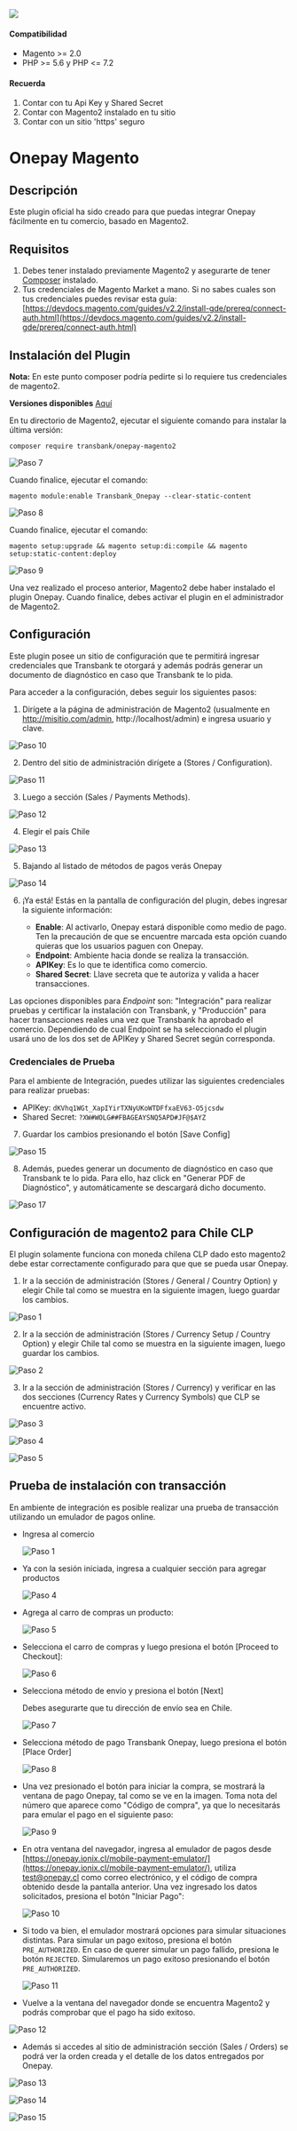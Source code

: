 <div class="data-menu-side-right">
  <div class="btn-side-right"><span><img src="/images/navbar.png"></span></div>
  <div class="block-cantainer">
    <h4>Compatibilidad</h4>
    <ul>
      <li>Magento >= 2.0</li>
      <li>PHP >= 5.6 y PHP <= 7.2</li>
    </ul>
    <h4>Recuerda</h4>
    <ol>
      <li>Contar con tu Api Key y Shared Secret</li>
      <li>Contar con Magento2 instalado en tu sitio</li>
      <li>Contar con un sitio 'https' seguro</li>
    </ol>
  </div>
</div>

<h1 class="toc-ignore">Onepay Magento</h1>
<h1 style="display: none;">Onepay</h1>

## Descripción

Este plugin oficial ha sido creado para que puedas integrar Onepay fácilmente en tu comercio, basado en Magento2.

## Requisitos

1. Debes tener instalado previamente Magento2 y asegurarte de tener [Composer](https://getcomposer.org) instalado.
2. Tus credenciales de Magento Market a mano. Si no sabes cuales son tus credenciales puedes revisar esta guía: [https://devdocs.magento.com/guides/v2.2/install-gde/prereq/connect-auth.html](https://devdocs.magento.com/guides/v2.2/install-gde/prereq/connect-auth.html)

## Instalación del Plugin

**Nota:** En este punto composer podría pedirte si lo requiere tus credenciales de magento2.

**Versiones disponibles** [Aquí](https://packagist.org/packages/transbank/onepay-magento2)

En tu directorio de Magento2, ejecutar el siguiente comando para instalar la última versión:

    composer require transbank/onepay-magento2

  ![Paso 7](/images/plug/mage/onepay/paso7.png)

Cuando finalice, ejecutar el comando:

    magento module:enable Transbank_Onepay --clear-static-content

  ![Paso 8](/images/plug/mage/onepay/paso8.png)

Cuando finalice, ejecutar el comando:

    magento setup:upgrade && magento setup:di:compile && magento setup:static-content:deploy

  ![Paso 9](/images/plug/mage/onepay/paso9.png)

Una vez realizado el proceso anterior, Magento2 debe haber instalado el plugin Onepay. Cuando finalice, debes activar el plugin en el administrador de Magento2.

## Configuración

Este plugin posee un sitio de configuración que te permitirá ingresar credenciales que Transbank te otorgará y además podrás generar un documento de diagnóstico en caso que Transbank te lo pida.

Para acceder a la configuración, debes seguir los siguientes pasos:

1. Dirígete a la página de administración de Magento2 (usualmente en http://misitio.com/admin, http://localhost/admin) e ingresa usuario y clave.

  ![Paso 10](/images/plug/mage/onepay/paso10.png)

2. Dentro del sitio de administración dirígete a (Stores / Configuration).

  ![Paso 11](/images/plug/mage/onepay/paso11.png)

3. Luego a sección (Sales / Payments Methods).

  ![Paso 12](/images/plug/mage/onepay/paso12.png)

4. Elegir el país Chile

  ![Paso 13](/images/plug/mage/onepay/paso13.png)

5. Bajando al listado de métodos de pagos verás Onepay

  ![Paso 14](/images/plug/mage/onepay/paso14.png)

6. ¡Ya está! Estás en la pantalla de configuración del plugin, debes ingresar la siguiente información:

   * **Enable**: Al activarlo, Onepay estará disponible como medio de pago. Ten la precaución de que se encuentre marcada esta opción cuando quieras que los usuarios paguen con Onepay.
   * **Endpoint**: Ambiente hacia donde se realiza la transacción.
   * **APIKey**: Es lo que te identifica como comercio.
   * **Shared Secret**: Llave secreta que te autoriza y valida a hacer transacciones.

  Las opciones disponibles para _Endpoint_ son: "Integración" para realizar pruebas y certificar la instalación con Transbank, y "Producción" para hacer transacciones reales una vez que Transbank ha aprobado el comercio. Dependiendo de cual Endpoint se ha seleccionado el plugin usará uno de los dos set de APIKey y Shared Secret según corresponda.

### Credenciales de Prueba

Para el ambiente de Integración, puedes utilizar las siguientes credenciales para realizar pruebas:

* APIKey: `dKVhq1WGt_XapIYirTXNyUKoWTDFfxaEV63-O5jcsdw`
* Shared Secret: `?XW#WOLG##FBAGEAYSNQ5APD#JF@$AYZ`

7. Guardar los cambios presionando el botón [Save Config]

  ![Paso 15](/images/plug/mage/onepay/paso15.png)

8. Además, puedes generar un documento de diagnóstico en caso que Transbank te lo pida. Para ello, haz click en "Generar PDF de Diagnóstico", y automáticamente se descargará dicho documento.

  ![Paso 17](/images/plug/mage/onepay/paso17.png)

## Configuración de magento2 para Chile CLP

El plugin solamente funciona con moneda chilena CLP dado esto magento2 debe estar correctamente configurado para que que se pueda usar Onepay.

1. Ir a la sección de administración (Stores / General / Country Option) y elegir Chile tal como se muestra en la siguiente imagen, luego guardar los cambios.

  ![Paso 1](/images/plug/mage/onepay/clp1.png)

2. Ir a la sección de administración (Stores / Currency Setup / Country Option) y elegir Chile tal como se muestra en la siguiente imagen, luego guardar los cambios.

  ![Paso 2](/images/plug/mage/onepay/clp2.png)

3. Ir a la sección de administración (Stores / Currency) y verificar en las dos secciones (Currency Rates y Currency Symbols) que CLP se encuentre activo.

  ![Paso 3](/images/plug/mage/onepay/clp3.png)

  ![Paso 4](/images/plug/mage/onepay/clp4.png)

  ![Paso 5](/images/plug/mage/onepay/clp5.png)

## Prueba de instalación con transacción

En ambiente de integración es posible realizar una prueba de transacción utilizando un emulador de pagos online.

* Ingresa al comercio

  ![Paso 1](/images/plug/mage/onepay/paso18.png)

* Ya con la sesión iniciada, ingresa a cualquier sección para agregar productos

  ![Paso 4](/images/plug/mage/onepay/paso19.png)

* Agrega al carro de compras un producto:

  ![Paso 5](/images/plug/mage/onepay/paso20.png)

* Selecciona el carro de compras y luego presiona el botón [Proceed to Checkout]:

  ![Paso 6](/images/plug/mage/onepay/paso21.png)

* Selecciona método de envío y presiona el botón [Next]

  Debes asegurarte que tu dirección de envío sea en Chile.

  ![Paso 7](/images/plug/mage/onepay/paso22.png)

* Selecciona método de pago Transbank Onepay, luego presiona el botón [Place Order]

  ![Paso 8](/images/plug/mage/onepay/paso23.png)

* Una vez presionado el botón para iniciar la compra, se mostrará la ventana de pago Onepay, tal como se ve en la imagen. Toma nota del número que aparece como "Código de compra", ya que lo necesitarás para emular el pago en el siguiente paso:

  ![Paso 9](/images/plug/mage/onepay/paso24.png)

* En otra ventana del navegador, ingresa al emulador de pagos desde [https://onepay.ionix.cl/mobile-payment-emulator/](https://onepay.ionix.cl/mobile-payment-emulator/), utiliza test@onepay.cl como correo electrónico, y el código de compra obtenido desde la pantalla anterior. Una vez ingresado los datos solicitados, presiona el botón "Iniciar Pago":

  ![Paso 10](/images/plug/mage/onepay/paso25.png)

* Si todo va bien, el emulador mostrará opciones para simular situaciones distintas. Para simular un pago exitoso, presiona el botón `PRE_AUTHORIZED`. En caso de querer simular un pago fallido, presiona le botón `REJECTED`. Simularemos un pago exitoso presionando el botón `PRE_AUTHORIZED`.

  ![Paso 11](/images/plug/mage/onepay/paso26.png)

* Vuelve a la ventana del navegador donde se encuentra Magento2 y podrás comprobar que el pago ha sido exitoso.

 ![Paso 12](/images/plug/mage/onepay/paso27.png)

* Además si accedes al sitio de administración sección (Sales / Orders) se podrá ver la orden creada y el detalle de los datos entregados por Onepay.

 ![Paso 13](/images/plug/mage/onepay/paso28.png)

 ![Paso 14](/images/plug/mage/onepay/paso29.png)

 ![Paso 15](/images/plug/mage/onepay/paso30.png)
